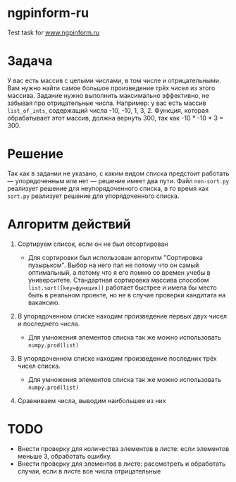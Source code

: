 # ngpinform-ru
Test task for www.ngpinform.ru

# Задача

У вас есть массив с целыми числами, в том числе и отрицательными. Вам нужно найти самое большое произведение трёх чисел из этого массива. Задание нужно выполнить максимально эффективно, не забывая про отрицательные числа.
Например: у вас есть массив ``list_of_ints``, содержащий числа -10, -10, 1, 3, 2. Функция, которая обрабатывает этот массив, должна вернуть 300, так как -10 * -10 * 3 = 300.

# Решение

Так как в задании не указано, с каким видом списка предстоит работать — упорядоченным или нет — решение имеет два пути. Файл ``non-sort.py`` реализует решение для неупорядоченного списка, в то время как ``sort.py`` реализует решение для упорядоченного списка.

# Алгоритм действий

1. Сортируем список, если он не был отсортирован
     
     * Для сортировки был использован алгоритм "Сортировка пузырьком". Выбор на него пал не потому что он самый оптимальный, а потому что я его помню со времен учебы в университете. Стандартная сортировка массива способом ``list.sort([key=функция])`` работает быстрее и имела бы место быть в реальном проекте, но не в случае проверки кандитата на вакансию.
2. В упорядоченном списке находим произведение первых двух чисел и последнего числа.
    
    * Для умножения элементов списка так же можно использовать ``numpy.prod(list)``
3. В упорядоченном списке находим произведение последних трёх чисел списка.
    
    * Для умножения элементов списка так же можно использовать ``numpy.prod(list)``
4. Сравниваем числа, выводим наибольшее из них 

# TODO
* Внести проверку для количества элементов в листе: если элементов меньше 3, обработать ошибку.
* Внести проверку для элементов в листе: рассмотреть и обработать случаи, если в листе все числа отрицательные

